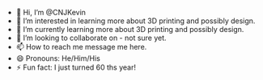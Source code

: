 - 👋 Hi, I’m @CNJKevin
- 👀 I’m interested in learning more about 3D printing and possibly design.
- 🌱 I’m currently learning more about 3D printing and possibly design.
- 💞️ I’m looking to collaborate on - not sure yet.
- 📫 How to reach me message me here.
- 😄 Pronouns: He/Him/His
- ⚡ Fun fact: I just turned 60 ths year!

<!---
CNJKevin/CNJKevin is a ✨ special ✨ repository because its `README.md` (this file) appears on your GitHub profile.
You can click the Preview link to take a look at your changes.
--->
